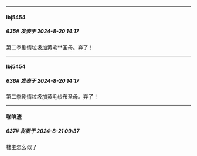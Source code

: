 ﻿
*****

####  lbj5454  
##### 635#       发表于 2024-8-20 14:17

第二季剧情垃圾加黄毛**圣母。弃了！

*****

####  lbj5454  
##### 636#       发表于 2024-8-20 14:17

第二季剧情垃圾加黄毛纱布圣母。弃了！


*****

####  咖啡渣  
##### 637#       发表于 2024-8-21 09:37

楼主怎么似了

